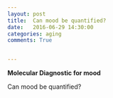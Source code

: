 ```yaml
---
layout: post
title:  Can mood be quantified? 
date:   2016-06-29 14:30:00
categories: aging
comments: True


---
```




**Molecular Diagnostic for mood**

Can mood be quantified? 


